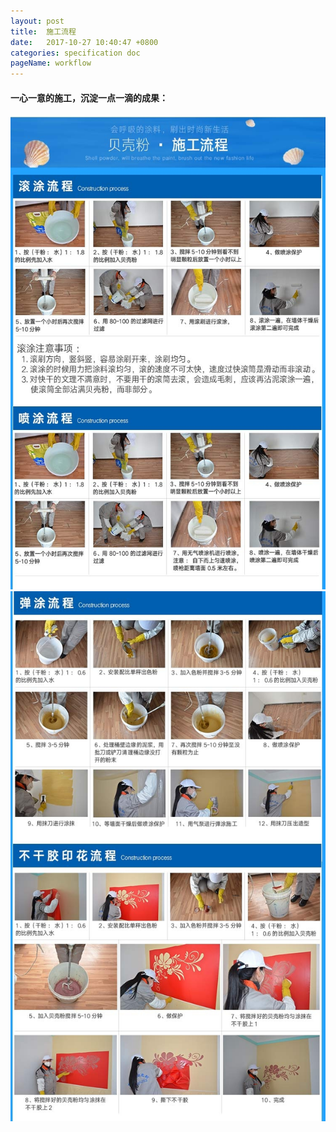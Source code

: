 ```yaml
---
layout: post
title:  施工流程
date:   2017-10-27 10:40:47 +0800
categories: specification doc
pageName: workflow
---
```

#### 一心一意的施工，沉淀一点一滴的成果：

![施工图](/assets/img/workflow/施工01.jpg)
![施工图](/assets/img/workflow/施工02.jpg)

